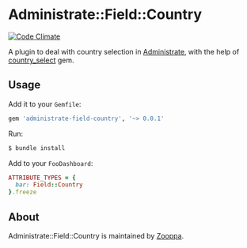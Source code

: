 # Administrate::Field::Country

[![Code Climate](https://codeclimate.com/github/zooppa/administrate-field-country/badges/gpa.svg)](https://codeclimate.com/github/zooppa/administrate-field-country)

A plugin to deal with country selection in [Administrate], with the help of [country_select] gem.

## Usage

Add it to your `Gemfile`:

```ruby
gem 'administrate-field-country', '~> 0.0.1'
```

Run:

```bash
$ bundle install
```

Add to your `FooDashboard`:

```ruby
ATTRIBUTE_TYPES = {
  bar: Field::Country
}.freeze
```

## About

Administrate::Field::Country is maintained by [Zooppa].

[administrate]: https://github.com/thoughtbot/administrate
[country_select]: https://github.com/stefanpenner/country_select
[zooppa]: https://www.zooppa.com/
